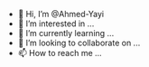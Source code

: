 - 👋 Hi, I’m @Ahmed-Yayi
- 👀 I’m interested in ...
- 🌱 I’m currently learning ...
- 💞️ I’m looking to collaborate on ...
- 📫 How to reach me ...

<!---
Ahmed-Yayi/Ahmed-Yayi is a ✨ special ✨ repository because its `README.md` (this file) appears on your GitHub profile.
You can click the Preview link to take a look at your changes.
--->
